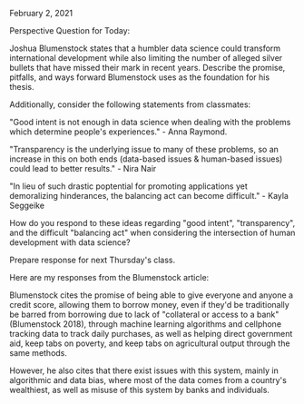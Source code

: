 February 2, 2021

Perspective Question for Today:

Joshua Blumenstock states that a humbler data science could transform international development while also limiting the number of alleged silver bullets that have missed their mark in recent years. Describe the promise, pitfalls, and ways forward Blumenstock uses as the foundation for his thesis.

Additionally, consider the following statements from classmates:

"Good intent is not enough in data science when dealing with the problems which determine people's experiences." - Anna Raymond.

"Transparency is the underlying issue to many of these problems, so an increase in this on both ends (data-based issues & human-based issues) could lead to better results." - Nira Nair

"In lieu of such drastic poptential for promoting applications yet demoralizing hinderances, the balancing act can become difficult." - Kayla Seggeike

How do you respond to these ideas regarding "good intent", "transparency", and the difficult "balancing act" when considering the intersection of human development with data science?

Prepare response for next Thursday's class.

Here are my responses from the Blumenstock article:

Blumenstock cites the promise of being able to give everyone and anyone a credit score, allowing them to borrow money, even if they'd be traditionally be barred from borrowing due to lack of "collateral or access to a bank" (Blumenstock 2018), through machine learning algorithms and cellphone tracking data to track daily purchases, as well as helping direct government aid, keep tabs on poverty, and keep tabs on agricultural output through the same methods.

However, he also cites that there exist issues with this system, mainly in algorithmic and data bias, where most of the data comes from a country's wealthiest, as well as misuse of this system by banks and individuals.
